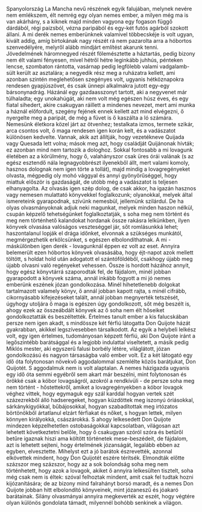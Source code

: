 Spanyolország La Mancha nevű részének egyik falujában, melynek nevére nem emlékszem, élt nemrég egy olyan nemes ember, a milyen még ma is van akárhány, s a kiknek majd minden vagyona egy fogason függő dárdából, régi paizsból, vézna paripából és egy-két futós agárból szokott állani. A mi derék nemes emberünknek valamivel többecskéje is volt ugyan, kivált addig, amíg birtokának nagy részét rá nem pazarolta arra a hóbortos szenvedélyére, melyről alább mindjárt említést akarunk tenni. Jövedelmének háromnegyed részét fölemésztette a háztartás, pedig bizony nem élt valami fényesen, mivel hétről hétre leginkább juhhús, pénteken lencse, szombaton rántotta, vasárnap pedig legfölebb valami vadgalamb-sült került az asztalára; a negyedik rész meg a ruházatra kellett, ami azonban szintén meglehetősen szegényes volt, ugyanis hétköznapokra rendesen gyapjúszövet, és csak ünnepi alkalmakra jutott egy-egy bársonynadrág. Házánál egy gazdaasszonyt tartott, aki a negyvenet már túlhaladta; egy unokahúgát, aki nem volt még egészen húsz éves, és egy fiatal sihedert, akire csakugyan ráillett a mindenes nevezet, mert ami munka a háznál előfordult, szegény fejének ennek kellett azt mind elvégezni, ő nyergelte meg a paripát, de még a füvet is ő kaszálta a ló számára. Nemesünk életkora közel járt az ötvenhez; testalkata izmos, termete szikár, arca csontos volt, ő maga rendesen igen korán kelt, és a vadászatot különösen kedvelte. Vannak, akik azt állítják, hogy vezetékneve Quijada vagy Quesada lett volna; mások meg azt, hogy családját Quijánonak hívták; ez azonban mind nem tartozik a dologhoz. Sokkal fontosabb a mi lovagunk életében az a körülmény, hogy ő, valahányszor csak üres órái valának (s az egész esztendő nála legnagyobbrészt ilyenekből állt, mert valami komoly, hasznos dolognak nem igen törte a tollát), majd mindig a lovagregényeket olvasta, mégpedig oly mohó vággyal és annyi gyönyörűséggel, hogy miattuk először is gazdaságát, de utóbb még a vadászatot is teljesen elhanyagolta. Az olvasás igen szép dolog, de csak akkor, ha igazán hasznos vagy nemesen mulattató könyvekkel foglalkozunk; olyanokkal, melyek által ismereteink gyarapodnak, szívünk nemesbül, jellemünk szilárdul. De ha olyas olvasmányoknak adjuk neki magunkat, melyek minden haszon nélkül, csupán képzelő tehetségünket foglalkoztatják, s soha meg nem történt és meg nem történhető kalandokat hordanak össze rakásra lelkünkben, ilyen könyvek olvasása valóságos veszteséggel jár, sőt romlásunkká lehet; haszontalanul lopják el drága időnket, elvonnak a szükséges munkától, megmérgezhetik erkölcsünket, s egészen elbolondíthatnak. A mi - máskülönben igen derék - lovagunknál éppen ez volt az eset. Annyira belemerült ezen hóbortos könyvek olvasásába, hogy éjt-napot azok mellett töltött, s holdat hold után adogatott el szántóföldéből, csakhogy újabb meg újabb olvasni való regényeket vehessen. Össze is hordott házához annyit, hogy egész könyvtárrá szaporodtak fel, de fájdalom, minél jobban gyarapodott a könyvek száma, annál inkább fogyott a mi jó nemes emberünk eszének józan gondolkozása. Minél hihetetlenebb dolgokat tartalmazott valamely könyv, ő annál jobban kapott rajta, s minél cifrább, cikornyásabb kifejezéseket talált, annál jobban megnyerték tetszését, úgyhogy utoljára ő maga is egészen úgy gondolkozott, sőt még beszélt is, ahogy ezek az összeábdált könyvek az ő soha nem élt hőseiket gondolkoztatták és beszéltették. Értelmes tanult ember a kis falucskában persze nem igen akadt, s mindössze két férfiú látogatta Don Quijote házát gyakrabban, akikkel legszívesebben társalkodott. Az egyik a helybeli lelkész volt, egy igen értelmes, tudományosan képzett férfiú, aki Don Quijote iránt a legőszintébb barátsággal és a legjobb indulattal viseltetett, a másik pedig Miklós mester, aki egyszerű falusi borbély létére, világlátott, józan gondolkozású és nagyon társaságba való ember volt. Ez a két látogató egy idő óta folytonosan növekvő aggodalommal szemlélte közös barátjukat, Don Quijotét. S aggodalmuk nem is volt alaptalan. A nemes házigazda ugyanis egy idő óta semmi egyébről sem akart már beszélni, mint folytonosan és örökké csak a kóbor lovagságról, azokról a rendkívüli - de persze soha meg nem történt - hőstettekről, amiket a lovagregényekben a kóbor lovagok véghez vittek, hogy egymaguk egy szál karddal hogyan vertek szét százezrekből álló hadseregeket, hogyan küzdöttek meg iszonyú óriásokkal, sárkánykigyókkal, bűbájosokkal, hogyan szabadítottak meg irtózatos börtönökből ártatlanul elzárt férfiakat és nőket, s hogyan lettek, milyen könnyen királyokká, császárokká. S ahogy lelkesedett Don Quijote mindezen képzelhetetlen ostobaságokkal kapcsolatban, világosan azt lehetett következtetni belőle, hogy ő csakugyan szóról szóra és betűről betűre igaznak hiszi ama költött történetek mese-beszédeit, de fájdalom, azt is lehetett sejteni, hogy értelmének józanságát, legalább ebben az egyben, elvesztette. Mihelyst ezt a jó barátok észrevették, azonnal elkövettek mindent, hogy Don Quijotét eszére térítsék. Elmondták előtte százszor meg százszor, hogy az a sok bolondság soha meg nem történhetett, hogy azok a lovagok, akiket ő annyira lelkesülten tisztelt, soha még csak nem is éltek: szóval felhoztak mindent, amit csak fel tudtak hozni kijózanítására; de az bizony mind falrahányt borsó maradt, és a nemes Don Quijote jobban hitt elbolondító könyveinek, mint józaneszű és jóakaró barátainak. Silány olvasmányai annyira megkeverték az eszét, hogy végtére olyan különös gondolata támadt, milyennél bohóbb senkinek a világon.
